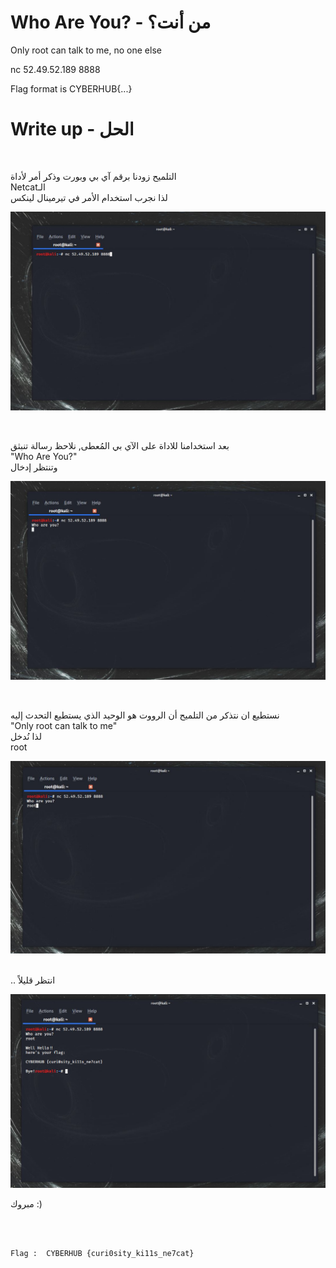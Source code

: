 # Who Are You? - من أنت؟

Only root can talk to me, no one else

nc 52.49.52.189 8888

Flag format is CYBERHUB{...}

# Write up - الحل
<br />

التلميح زودنا برقم آي بي وبورت وذكر أمر لأداة
<br />
Netcatالـ
<br />
لذا نجرب استخدام الأمر في تيرمينال لينكس


![source](1.JPG)

<br />

بعد استخدامنا للاداة على الآي بي المُعطى, نلاحظ رسالة تنبثق
<br />
"Who Are You?" 
<br />
وتنتظر إدخال
 
![php](2.JPG)

<br />

نستطيع ان نتذكر من التلميح أن الرووت هو الوحيد الذي يستطيع التحدث إليه 
<br />
"Only root can talk to me" 
<br />
لذا نُدخل
<br />
root 

![source](3.JPG)

<br />
.. انتظر قليلاً
<br />

![flag](4.JPG)
<br />

مبروك :)

<br />
<br />

```
Flag :  CYBERHUB {curi0sity_ki11s_ne7cat}
```

